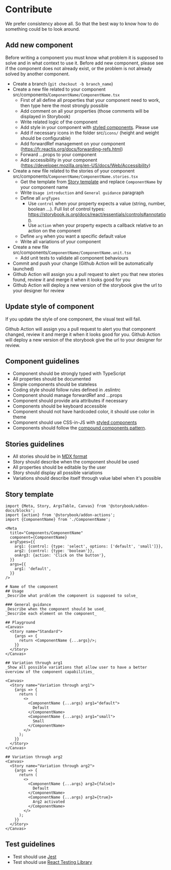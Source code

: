 # Contribute

We prefer consistency above all. So that the best way to know how to do something could be to look around.

## Add new component

Before writing a component you must know what problem it is supposed to solve and in what context to use it.
Before add new component, please see if the component does not already exist, or the problem is not already solved by another component.

- Create a branch (`git checkout -b branch_name`)
- Create a new file related to your component src/components/`ComponentName/ComponentName.tsx`
    - First of all define all properties that your component need to work, then type here the most strongly possible
    - Add comment on all your properties (those comments will be displayed in Storybook)
    - Write related logic of the component
    - Add style in your component with [styled components](https://styled-components.com/docs). Please use 
    - Add if necessary icons in the folder src/`icons/` (height and weight should be configurable)
    - Add forwardRef management on your component (https://fr.reactjs.org/docs/forwarding-refs.html)
    - Forward ...props to your component
    - Add accessibility in your component (https://developer.mozilla.org/en-US/docs/Web/Accessibility)
- Create a new file related to the stories of your component src/components/`ComponentName/ComponentName.stories.tsx`
    - Get the template from [Story template](#story-template) and replace `ComponentName` by your component name
    - Write `Usage introduction` and `General guidance` paragraph
    - Define all `argTypes`
        - Use `control` when your property expects a value (string, number, boolean ...). Full list of control types: https://storybook.js.org/docs/react/essentials/controls#annotation.
        - Use `action` when your property expects a callback relative to an action on the component
    - Define `arg` when you want a specific default value
    - Write all variations of your component
- Create a new file src/components/`ComponentName/ComponentName.unit.tsx`
    - Add unit tests to validate all component behaviours
- Commit and push your change (Github Action will be automatically launched)
- Github Action will assign you a pull request to alert you that new stories found, review it and merge it when it looks good for you
- Github Action will deploy a new version of the storybook give the url to your designer for review

## Update style of component

If you update the style of one component, the visual test will fail.

Github Action will assign you a pull request to alert you that component changed, review it and merge it when it looks good for you. 
Github Action will deploy a new version of the storybook give the url to your designer for review.

## Component guidelines

- Component should be strongly typed with TypeScript
- All properties should be documented
- Simple components should be stateless
- Coding style should follow rules defined in .eslintrc
- Component should manage forwardRef and ...props
- Component should provide aria attributes if necessary
- Components should be keyboard accessible
- Component should not have hardcoded color, it should use color in theme
- Component should use CSS-in-JS with [styled components](https://styled-components.com/docs)
- Components should follow the [compound components pattern](https://www.youtube.com/watch?v=hEGg-3pIHlE).

## Stories guidelines

- All stories should be in [MDX format](https://mdxjs.com/)
- Story should describe when the component should be used
- All properties should be editable by the user
- Story should display all possible variations
- Variations should describe itself through value label when it's possible

## Story template

```mdx
import {Meta, Story, ArgsTable, Canvas} from '@storybook/addon-docs/blocks';
import {action} from '@storybook/addon-actions';
import {ComponentName} from './ComponentName';

<Meta
  title="Components/ComponentName"
  component={ComponentName}
  argTypes={{
    arg1: {control: {type: 'select', options: ['default', 'small']}},
    arg2: {control: {type: 'boolean'}},
    onArg3: {action: 'Click on the button'},
  }}
  args={{
    arg1: 'default',
  }}
/>

# Name of the component
## Usage
_Describe what problem the component is supposed to solve_

### General guidance
_Describe when the component should be used_
_Describe each element on the component_

## Playground
<Canvas>
  <Story name="Standard">
    {args => {
      return <ComponentName {...args}/>;
    }}
  </Story>
</Canvas>

## Variation through arg1
_Show all possible variations that allow user to have a better overview of the component capabilities_

<Canvas>
  <Story name="Variation through arg1">
    {args => {
      return (
        <>
          <ComponentName {...args} arg1="default">
            Default
          </ComponentName>
          <ComponentName {...args} arg1="small">
            Small
          </ComponentName>
        </>
      );
    }}
  </Story>
</Canvas>

## Variation through arg2
<Canvas>
  <Story name="Variation through arg2">
    {args => {
      return (
        <>
          <ComponentName {...args} arg2={false}>
            Default
          </ComponentName>
          <ComponentName {...args} arg2={true}>
            Arg2 activated
          </ComponentName>
        </>
      );
    }}
  </Story>
</Canvas>
```

## Test guidelines
- Test should use [Jest](https://jestjs.io/docs/en/getting-started)
- Test should use [React Testing Library](https://testing-library.com/docs/react-testing-library/intro) 
